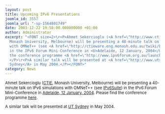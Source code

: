 ```yaml
---
layout: post
title: Upcoming IPv6 Presentations
joomla_id: 3557
joomla_url: "-sp-1564801749"
date: 2003-12-22 19:58:00.000000000 +01:00
author: Administrator
excerpt: "<FONT size=2>\r<P>Ahmet Sekercioglu (<A href=\"http://www.ctie.monash.edu.au/\">CTIE</A>,
  Monash University, Melbourne) will be presenting a 40-minute talk on IPv6 simulations
  with OMNeT++ (see <A href=\"http://ctieware.eng.monash.edu.au/twiki/bin/view/Simulation/IPv6Suite\">IPv6Suite</A>)
  in the IPv6 Forum Mini-Conference in <U>Adelaide, 12 January, 2004</U>. Please find
  the conference programme <A href=\"http://www.ipv6forum.org.au/launch/\">here</A>.
  </P>\r<P>A similar talk will be presented at <A href=\"http://www.uts.edu.au/\">UT
  Sydney</A> in May 2004.</P></FONT>"
category: News
---
```

<FONT size=2><P>Ahmet Sekercioglu (<A href="http://www.ctie.monash.edu.au/">CTIE</A>, Monash University, Melbourne) will be presenting a 40-minute talk on IPv6 simulations with OMNeT++ (see <A href="http://ctieware.eng.monash.edu.au/twiki/bin/view/Simulation/IPv6Suite">IPv6Suite</A>) in the IPv6 Forum Mini-Conference in <U>Adelaide, 12 January, 2004</U>. Please find the conference programme <A href="http://www.ipv6forum.org.au/launch/">here</A>. </P><P>A similar talk will be presented at <A href="http://www.uts.edu.au/">UT Sydney</A> in May 2004.</P></FONT>
